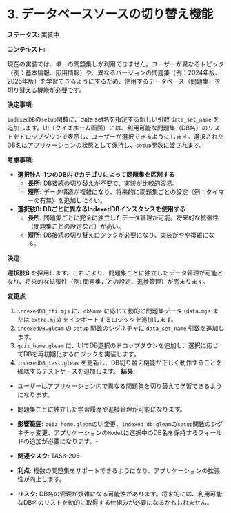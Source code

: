 # 3. データベースソースの切り替え機能

**ステータス:** 実装中

**コンテキスト:**

現在の実装では、単一の問題集しか利用できません。ユーザーが異なるトピック（例：基本情報、応用情報）や、異なるバージョンの問題集（例：2024年版、2025年版）を学習できるようにするため、使用するデータベース（問題集）を切り替える機能が必要です。

**決定事項:**

`indexedDB`の`setup`関数に、data set名を指定する新しい引数 `data_set_name` を追加します。UI（クイズホーム画面）には、利用可能な問題集（DB名）のリストをドロップダウンで表示し、ユーザーが選択できるようにします。選択されたDB名はアプリケーションの状態として保持し、`setup`関数に渡されます。

**考慮事項:**

-   **選択肢A: 1つのDB内でカテゴリによって問題集を区別する**
    -   **長所:** DB接続の切り替えが不要で、実装が比較的容易。
    -   **短所:** データ構造が複雑になり、将来的に問題集ごとの設定（例：タイマーの有無）を追加しにくい。
-   **選択肢B: DBごとに異なるIndexedDBインスタンスを使用する**
    -   **長所:** 問題集ごとに完全に独立したデータ管理が可能。将来的な拡張性（問題集ごとの設定など）が高い。
    -   **短所:** DB接続の切り替えロジックが必要になり、実装がやや複雑になる。

**決定:**

**選択肢B** を採用します。これにより、問題集ごとに独立したデータ管理が可能となり、将来的な拡張性（例: 問題集ごとの設定、進捗管理）が高まります。

**変更点:**

1.  `indexedDB_ffi.mjs` に、`dbName` に応じて動的に問題集データ (`data.mjs` または `extra.mjs`) をインポートするロジックを追加します。
2.  `indexedDB.gleam` の `setup` 関数のシグネチャに `data_set_name` 引数を追加します。
3.  `quiz_home.gleam` に、UIでDB選択のドロップダウンを追加し、選択に応じてDBを再初期化するロジックを実装します。
4.  `indexedDB_test.gleam` を更新し、DB切り替え機能が正しく動作することを確認するテストケースを追加します。
**結果:**
-   ユーザーはアプリケーション内で異なる問題集を切り替えて学習できるようになります。
-   問題集ごとに独立した学習履歴や進捗管理が可能になります。
-   **影響範囲:** `quiz_home.gleam`のUI変更、`indexed_db.gleam`の`setup`関数のシグネチャ変更、アプリケーションの`Model`に選択中のDB名を保持するフィールドの追加が必要になります。-   
-   **関連タスク**: TASK-206

-   **利点:** 複数の問題集をサポートできるようになり、アプリケーションの拡張性が向上します。
-   **リスク:** DB名の管理が煩雑になる可能性があります。将来的には、利用可能なDB名のリストを動的に取得する仕組みが必要になるかもしれません。